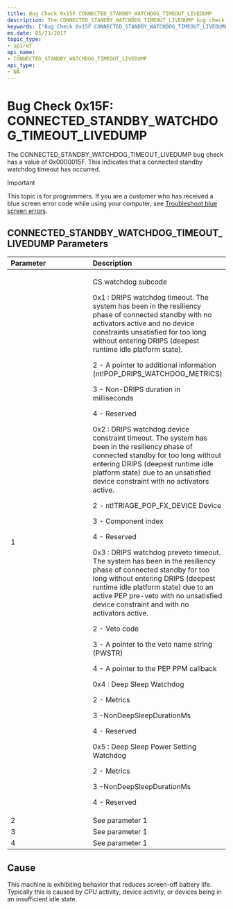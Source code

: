 ```yaml
---
title: Bug Check 0x15F CONNECTED_STANDBY_WATCHDOG_TIMEOUT_LIVEDUMP
description: The CONNECTED_STANDBY_WATCHDOG_TIMEOUT_LIVEDUMP bug check has a value of 0x0000015F. This indicates that a connected standby watchdog timeout has occurred.
keywords: ["Bug Check 0x15F CONNECTED_STANDBY_WATCHDOG_TIMEOUT_LIVEDUMP", "CONNECTED_STANDBY_WATCHDOG_TIMEOUT_LIVEDUMP"]
ms.date: 05/23/2017
topic_type:
- apiref
api_name:
- CONNECTED_STANDBY_WATCHDOG_TIMEOUT_LIVEDUMP
api_type:
- NA
---
```


# Bug Check 0x15F: CONNECTED\_STANDBY\_WATCHDOG\_TIMEOUT\_LIVEDUMP


The CONNECTED\_STANDBY\_WATCHDOG\_TIMEOUT\_LIVEDUMP bug check has a value of 0x0000015F. This indicates that a connected standby watchdog timeout has occurred.

> [!IMPORTANT]
> This topic is for programmers. If you are a customer who has received a blue screen error code while using your computer, see [Troubleshoot blue screen errors](https://www.windows.com/stopcode).


## CONNECTED\_STANDBY\_WATCHDOG\_TIMEOUT\_LIVEDUMP Parameters


<table>
<colgroup>
<col width="50%" />
<col width="50%" />
</colgroup>
<thead>
<tr class="header">
<th align="left">Parameter</th>
<th align="left">Description</th>
</tr>
</thead>
<tbody>
<tr class="odd">
<td align="left">1</td>
<td align="left"><p>CS watchdog subcode</p>
0x1 : DRIPS watchdog timeout. The system has been in the resiliency phase of connected standby with no activators active and no device constraints unsatisfied for too long without entering DRIPS (deepest runtime idle platform state).
<p>2 - A pointer to additional information (nt!POP_DRIPS_WATCHDOG_METRICS)</p>
<p>3 - Non-DRIPS duration in milliseconds</p>
<p>4 - Reserved</p>
0x2 : DRIPS watchdog device constraint timeout. The system has been in the resiliency phase of connected standby for too long without entering DRIPS (deepest runtime idle platform state) due to an unsatisfied device constraint with no activators active.
<p>2 - nt!TRIAGE_POP_FX_DEVICE Device</p>
<p>3 - Component index</p>
<p>4 - Reserved</p>
0x3 : DRIPS watchdog preveto timeout. The system has been in the resiliency phase of connected standby for too long without entering DRIPS (deepest runtime idle platform state) due to an active PEP pre-veto with no unsatisfied device constraint and with no activators active.
<p>2 - Veto code</p>
<p>3 - A pointer to the veto name string (PWSTR)</p>
<p>4 - A pointer to the PEP PPM callback</p>
0x4 : Deep Sleep Watchdog
<p>2 - Metrics</p>
<p>3 -NonDeepSleepDurationMs</p>
<p>4 - Reserved</p>
0x5 : Deep Sleep Power Setting Watchdog
<p>2 - Metrics</p>
<p>3 -NonDeepSleepDurationMs</p>
<p>4 - Reserved</p></td>
</tr>
<tr class="even">
<td align="left">2</td>
<td align="left">See parameter 1</td>
</tr>
<tr class="odd">
<td align="left">3</td>
<td align="left">See parameter 1</td>
</tr>
<tr class="even">
<td align="left">4</td>
<td align="left">See parameter 1</td>
</tr>
</tbody>
</table>

 

## Cause

This machine is exhibiting behavior that reduces screen-off battery life. Typically this is caused by CPU activity, device activity, or devices being in an insufficient idle state.

 

 




